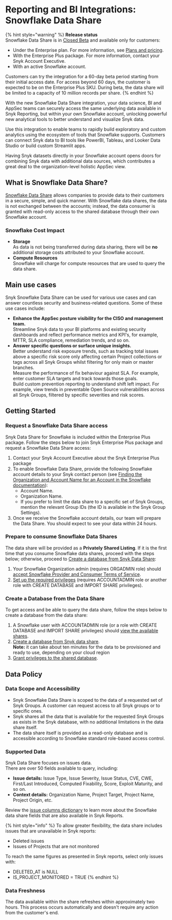 # Reporting and BI Integrations: Snowflake Data Share

{% hint style="warning" %}
**Release status** \
Snowflake Data Share is in [Closed Beta](https://docs.snyk.io/getting-started/snyk-release-process#closed-beta) and available only for customers:

* Under the Enterprise plan. For more information, see [Plans and pricing](https://snyk.io/plans).
* With the Enterprise Plus package. For more information, contact your Snyk Account Executive.
* With an active Snowflake account.

Customers can try the integration for a 60-day beta period starting from their initial access date. For access beyond 60 days, the customer is expected to be on the Enterprise Plus SKU. During beta, the data share will be limited to a capacity of 10 million records per share.&#x20;
{% endhint %}

With the new Snowflake Data Share integration, your data science, BI and AppSec teams can securely access the same underlying data available in Snyk Reporting, but within your own Snowflake account, unlocking powerful new analytical tools to better understand and visualize Snyk data.

Use this integration to enable teams to rapidly build exploratory and custom analytics using the ecosystem of tools that Snowflake supports. Customers can connect Snyk data to BI tools like PowerBI, Tableau, and Looker Data Studio or build custom Streamlit apps.

Having Snyk datasets directly in your Snowflake account opens doors for combining Snyk data with additional data sources, which contributes a great deal to the organization-level holistic AppSec view.

## What is Snowflake Data Share? <a href="#what-is-snowflake-data-share" id="what-is-snowflake-data-share"></a>

[Snowflake Data Share](https://docs.snowflake.com/en/user-guide/data-sharing-intro.html) allows companies to provide data to their customers in a secure, simple, and quick manner. With Snowflake data shares, the data is not exchanged between the accounts; instead, the data consumer is granted with read-only access to the shared database through their own Snowflake account.

### Snowflake Cost Impact  <a href="#main-use-cases" id="main-use-cases"></a>

* **Storage**\
  As data is not being transferred during data sharing, there will be **no** additional storage costs attributed to your Snowflake account.
* **Compute Resources**\
  Snowflake will charge for compute resources that are used to query the data share.

## Main use cases <a href="#main-use-cases" id="main-use-cases"></a>

Snyk Snowflake Data Share can be used for various use cases and can answer countless security and business-related questions. Some of these use cases include:

* **Enhance the AppSec posture visibility for the CISO and management team.**\
  Streamline Snyk data to your BI platforms and existing security dashboards and reflect performance metrics and KPI's, for example, MTTR, SLA compliance, remediation trends, and so on.&#x20;
* **Answer specific questions or surface unique insights.**\
  Better understand risk exposure trends, such as tracking total issues above a specific risk score only affecting certain Project collections or tags across all Snyk Groups whilst filtering for only main or master branches.\
  Measure the performance of fix behaviour against SLA. For example, enter customer SLA targets and track towards those goals.\
  Build custom prevention reporting to understand shift left impact. For example, view trends in preventable Open Source vulnerabilities across all Snyk Groups, filtered by specific severities and risk scores.

## Getting Started <a href="#getting-started" id="getting-started"></a>

### Request a Snowflake Data Share access <a href="#request-a-snowflake-data-share-access" id="request-a-snowflake-data-share-access"></a>

Snyk Data Share for Snowflake is included within the Enterprise Plus package. Follow the steps below to join Snyk Enterprise Plus package and request a Snowflake Data Share access:

1. Contact your Snyk Account Executive about the Snyk Enterprise Plus package
2. To enable Snowflake Data Share, provide the following Snowflake account details to your Snyk contact person (see [Finding the Organization and Account Name for an Account in the Snowflake documentation](https://docs.snowflake.com/en/user-guide/admin-account-identifier#finding-the-organization-and-account-name-for-an-account)):
   * Account Name.
   * Organization Name.
   * If you prefer to limit the data share to a specific set of Snyk Groups, mention the relevant Group IDs (the ID is available in the Snyk Group Settings).
3. &#x20;Once we receive the Snowflake account details, our team will prepare the Data Share. You should expect to see your data within 24 hours.

### Prepare to consume Snowflake Data Shares <a href="#prepare-to-consume-snowflake-data-shares" id="prepare-to-consume-snowflake-data-shares"></a>

The data share will be provided as a **Privately Shared Listing**. If it is the first time that you consume Snowflake data shares, proceed with the steps below; otherwise, proceed to [Create a database from Snyk Data Share](https://docs.snowflake.com/en/user-guide/data-share-consumers#creating-a-database-from-a-share):

1. Your Snowflake Organization admin (requires ORGADMIN role) should [accept Snowflake Provider and Consumer Terms of Service](https://other-docs.snowflake.com/en/collaboration/consumer-becoming#accept-the-snowflake-provider-and-consumer-terms-of-service).
2. [Set up the required privileges](https://other-docs.snowflake.com/en/collaboration/consumer-becoming#set-up-required-privileges) (requires ACCOUNTADMIN role or another role with CREATE DATABASE and IMPORT SHARE privileges).

### Create a Database from the Data Share <a href="#create-a-database-from-the-data-share" id="create-a-database-from-the-data-share"></a>

To get access and be able to query the data share, follow the steps below to create a database from the data share:

1. A Snowflake user with ACCOUNTADMIN role (or a role with CREATE DATABASE and IMPORT SHARE privileges) should [view the available shares](https://docs.snowflake.com/en/user-guide/data-share-consumers#viewing-available-shares).
2. [Create a database from Snyk data share](https://docs.snowflake.com/en/user-guide/data-share-consumers#creating-a-database-from-a-share).\
   **Note:** it can take about ten minutes for the data to be provisioned and ready to use, depending on your cloud region
3. [Grant privileges to the shared database](https://docs.snowflake.com/en/user-guide/data-share-consumers#granting-privileges-on-a-shared-database).

## Data Policy <a href="#data-policy" id="data-policy"></a>

### Data Scope and Accessibility <a href="#data-freshness" id="data-freshness"></a>

* Snyk Snowflake Data Share is scoped to the data of a requested set of Snyk Groups. A customer can request access to all Snyk groups or to specific ones.&#x20;
* Snyk shares all the data that is available for the requested Snyk Groups as exists in the Snyk database, with no additional limitations in the data share itself.
* The data share itself is provided as a read-only database and is accessible according to Snowflake standard role-based access control.

### Supported Data <a href="#supported-data" id="supported-data"></a>

Snyk Data Share focuses on issues data. \
There are over 50 fields available to query, including:&#x20;

* **Issue details:** Issue Type, Issue Severity, Issue Status, CVE, CWE, First/Last Introduced, Computed Fixability, Score, Exploit Maturity, and so on.
* **Context details:** Organization Name, Project Target, Project Name, Project Origin, etc.

Review the [issue columns dictionary](issue-columns-dictionary.md) to learn more about the Snowflake data share fields that are also available in Snyk Reports.&#x20;

{% hint style="info" %}
To allow greater flexibility, the data share includes issues that are unavailable in Snyk reports:

* Deleted issues
* Issues of Projects that are not monitored

To reach the same figures as presented in Snyk reports, select only issues with:

* DELETED\_AT is NULL
* IS\_PROJECT\_MONITORED = TRUE
{% endhint %}

### Data Freshness <a href="#data-freshness" id="data-freshness"></a>

The data available within the share refreshes within approximately two hours. This process occurs automatically and doesn't require any action from the customer's end.
